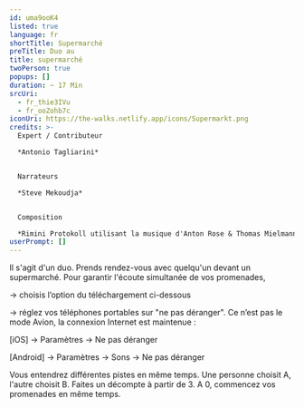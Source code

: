 ```yaml
---
id: uma9ooK4
listed: true
language: fr
shortTitle: Supermarché
preTitle: Duo au
title: supermarché
twoPerson: true
popups: []
duration: ~ 17 Min
srcUri:
  - fr_thie3IVu
  - fr_ooZohb7c
iconUri: https://the-walks.netlify.app/icons/Supermarkt.png
credits: >-
  Expert / Contributeur

  *Antonio Tagliarini*


  Narrateurs

  *Steve Mekoudja*


  Composition

  *Rimini Protokoll utilisant la musique d'Anton Rose & Thomas Mielmann, et du film "Four Rebounds to Death" de Laurids Koehne et Tibor Koehne, composé par Linus Rogsch, produit par Laurids Koehne et Tibor Koehne*
userPrompt: []
---
```

Il s'agit d'un duo. Prends rendez-vous avec quelqu'un devant un supermarché. Pour garantir l'écoute simultanée de vos promenades,


→ choisis l’option du téléchargement ci-dessous

→ réglez vos téléphones portables sur "ne pas déranger". Ce n’est pas le mode Avion, la connexion Internet est maintenue :


[iOS] → Paramètres → Ne pas déranger

[Android] → Paramètres → Sons → Ne pas déranger


Vous entendrez différentes pistes en même temps. Une personne choisit A, l'autre choisit B. Faites un décompte à partir de 3. A 0, commencez vos promenades en même temps.
